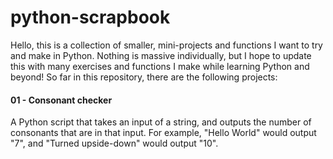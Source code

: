 # python-scrapbook

Hello, this is a collection of smaller, mini-projects and functions I want to try and make in Python. Nothing is massive individually, but I hope to update this with many exercises and functions I make while learning Python and beyond!
So far in this repository, there are the following projects:

#### 01 - Consonant checker
A Python script that takes an input of a string, and outputs the number of consonants that are in that input. For example, "Hello World" would output "7", and "Turned upside-down" would output "10".
